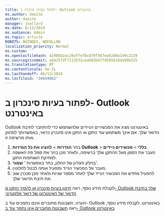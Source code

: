 ```yaml
---
title: לפתור בעיות סינכרון ב- Outlook באינטרנט
ms.author: daeite
author: daeite
manager: joallard
ms.date: 6/13/2019
ms.audience: Admin
ms.topic: article
ROBOTS: NOINDEX, NOFOLLOW
localization_priority: Normal
ms.custom: ''
ms.openlocfilehash: 4298bb2ac29affef0c879f567ea62d0a149c2139
ms.sourcegitcommit: ad4257df7113531cea883b477d505918da99b325
ms.translationtype: MT
ms.contentlocale: he-IL
ms.lasthandoff: 06/13/2019
ms.locfileid: "34934062"
---
```

# <a name="fix-outlook-on-the-web-sync-issues"></a>לפתור בעיות סינכרון ב- Outlook באינטרנט

Outlook באינטרנט מציג את המכשירים הניידים שלהשתמש כדי להתחבר לתיבת הדואר שלך. אם אינך משתמש עוד התקן או התקן אינו סינכרון כראוי, באפשרותך למחוק אותו מרשימה זו.

1. בחר **הגדרות** > **להציג את כל הגדרות Outlook** > **כללי** > **מכשירים ניידים**.
1. העבר את הסמן מעל ההתקן שלך ברשימה, ולאחר מכן בחר את סמל פח האשפה למחיקת השותפות התקן.
1. בחלק העליון של החלון, בחר באפשרות ' **שמור**'.
1. מעבר אל המכשיר הנייד ומפעיל אותה לבטל לחלוטין.
1. להפעיל מחדש את המכשיר הנייד שלך לאחר מספר שניות ולאחר מכן סנכרן שוב את תיבת הדואר שלך.

לקבלת מידע נוסף, ראה [תיקון בעיות סינכרון או להסיר התקן מ- Outlook שלך בתיבת הדואר של האינטרנט של דואר אלקטרוני](https://support.office.com/article/775ed31c-05bd-4ee4-b1b3-33fad7b5b992)

*הערה:* חשבונות מחוברים אינם נתמכים עוד ב- Outlook באינטרנט. לקבלת מידע נוסף, ראה [חשבונות מחוברים אינו נתמך עוד ב- Outlook באינטרנט](https://support.office.com/article/5cc526bf-e928-4a99-8b9f-5e089df7d887)